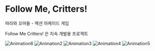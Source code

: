 # Follow Me, Critters!
따라와 꼬마들 - 액션 아케이드 게임

Follow Me Critters! 은 지속 개발용 프로젝트


![Animation6](https://github.com/user-attachments/assets/eb657f44-3ae1-4fc7-9238-61bc00bdf493)
![Animation2](https://github.com/user-attachments/assets/5eba28b9-61dd-4d1d-935a-a1b2d58bf75a)
![Animation3](https://github.com/user-attachments/assets/035e1e13-a724-4773-984a-6976213526f8)
![Animation4](https://github.com/user-attachments/assets/5d0e5192-d8d4-46c0-a7e1-fc3943bfa896)
![Animation5](https://github.com/user-attachments/assets/0de9b80b-b219-4615-b21d-092449537e0e)
